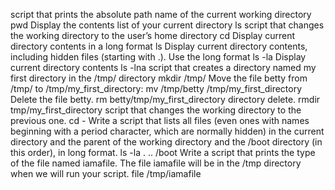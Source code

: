 script that prints the absolute path name of the current working directory pwd
Display the contents list of your current directory ls
script that changes the working directory to the user’s home directory cd
Display current directory contents in a long format ls
Display current directory contents, including hidden files (starting with .). Use the long format ls -la
Display current directory contents ls -lna
script that creates a directory named my first directory in the /tmp/ directory mkdir /tmp/
Move the file betty from /tmp/ to /tmp/my_first_directory: mv /tmp/betty /tmp/my_first_directory
Delete the file betty. rm betty/tmp/my_first_directory
directory delete. rmdir tmp/my_first_directory
script that changes the working directory to the previous one. cd -
Write a script that lists all files (even ones with names beginning with a period character, which are normally hidden) in the current directory and the parent of the working directory and the /boot directory (in this order), in long format. ls -la . .. /boot
Write a script that prints the type of the file named iamafile. The file iamafile will be in the /tmp directory when we will run your script. file /tmp/iamafile

